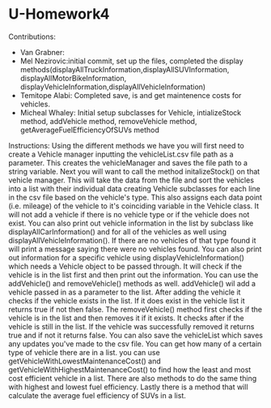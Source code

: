 # U-Homework4


Contributions:
 - Van Grabner:
 - Mel Nezirovic:initial commit, set up the files, completed the display methods(displayAllTruckInformation,displayAllSUVInformation, displayAllMotorBikeInformation, displayVehicleInformation,displayAllVehicleInformation)
 - Temitope Alabi: Completed save, is and get maintenence costs for vehicles.
 - Micheal Whaley: Initial setup subclasses for Vehicle, intializeStock method, addVehicle method, removeVehicle method, getAverageFuelEfficiencyOfSUVs method

Instructions: 
Using the different methods we have you will first need to create a Vehicle manager inputting the vehicleList.csv file path as a parameter. This creates the vehicleManager and saves the file path to a string variable. Next you will want to call the method initalizeStock() on that vehicle manager. This will take the data from the file and sort the vehicles into a list with their individual data creating Vehicle subclasses for each line in the csv file based on the vehicle's type. This also assigns each data point (i.e. mileage) of the vehicle to it's coinciding variable in the Vehicle class. It will not add a vehicle if there is no vehicle type or if the vehicle does not exist. You can also print out vehicle information in the list by subclass like displayAllCarInformation() and for all of the vehicles as well using displayAllVehicleInformation(). If there are no vehicles of that type found it will print a message saying there were no vehicles found. You can also print out information for a specific vehicle using displayVehicleInformation() which needs a Vehicle object to be passed through. It will check if the vehicle is in the list first and then print out the information. You can use the addVehicle() and removeVehicle() methods as well. addVehicle() wil add a vehicle passed in as a parameter to the list. After adding the vehicle it checks if the vehicle exists in the list. If it does exist in the vehicle list it returns true if not then false. The removeVehicle() method first checks if the vehicle is in the list and then removes it if it exists. It checks after if the vehicle is still in the list. If the vehicle was successfully removed it returns true and if not it returns false. You can also save the vehicleList which saves any updates you've made to the csv file. You can get how many of a certain type of vehicle there are in a list. you can use getVehicleWithLowestMaintenanceCost() and getVehicleWithHighestMaintenanceCost() to find how the least and most cost efficient vehicle in a list. There are also methods to do the same thing with highest and lowest fuel efficiency. Lastly there is a method that will calculate the average fuel efficiency of SUVs in a list.
